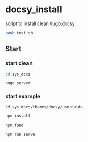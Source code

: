 # docsy_install
script to install clean hugo:docsy


```bash
bash test.sh
```

## Start

### start clean
```bash
cd sys_docs
```

```bash
hugo server
```

### start example
```bash
cd sys_docs/themes/docsy/userguide
```

```bash
npm install
```

```bash
npm fund
```

```bash
npm run serve
```
